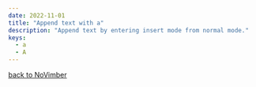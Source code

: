 ```yaml
---
date: 2022-11-01
title: "Append text with a"
description: "Append text by entering insert mode from normal mode."
keys:
  - a
  - A
---
```


[back to NoVimber](../)
